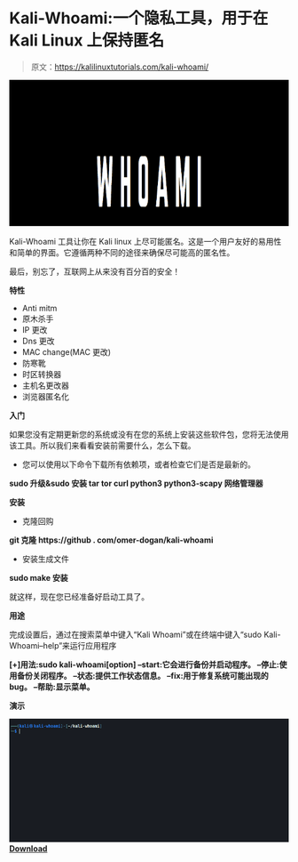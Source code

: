 # Kali-Whoami:一个隐私工具，用于在 Kali Linux 上保持匿名

> 原文：<https://kalilinuxtutorials.com/kali-whoami/>

[![Kali-Whoami : A Privacy Tool Developed To Keep You Anonymous On Kali Linux At The Highest Level](img/a36b9e39ff5684ba8e5f2a6fe0c19067.png "Kali-Whoami : A Privacy Tool Developed To Keep You Anonymous On Kali Linux At The Highest Level")](https://1.bp.blogspot.com/-hlROgx1D-CA/YPJZIG380gI/AAAAAAAAKEo/0WhuZzuuBq4hyALI1vb04NXmjIZ1yoXOgCLcBGAsYHQ/s728/whoami%2B%25281%2529.png)

Kali-Whoami 工具让你在 Kali linux 上尽可能匿名。这是一个用户友好的易用性和简单的界面。它遵循两种不同的途径来确保尽可能高的匿名性。

最后，别忘了，互联网上从来没有百分百的安全！

**特性**

*   Anti mitm
*   原木杀手
*   IP 更改
*   Dns 更改
*   MAC change(MAC 更改)
*   防寒靴
*   时区转换器
*   主机名更改器
*   浏览器匿名化

**入门**

如果您没有定期更新您的系统或没有在您的系统上安装这些软件包，您将无法使用该工具。所以我们来看看安装前需要什么，怎么下载。

*   您可以使用以下命令下载所有依赖项，或者检查它们是否是最新的。

**sudo 升级&sudo 安装 tar tor curl python3 python3-scapy 网络管理器**

**安装**

*   克隆回购

**git 克隆 https://github . com/omer-dogan/kali-whoami**

*   安装生成文件

**sudo make 安装**

就这样，现在您已经准备好启动工具了。

**用途**

完成设置后，通过在搜索菜单中键入“Kali Whoami”或在终端中键入“sudo Kali-Whoami–help”来运行应用程序

**[+]用法:sudo kali-whoami[option]
–start:它会进行备份并启动程序。
–停止:使用备份关闭程序。
–状态:提供工作状态信息。
–fix:用于修复系统可能出现的 bug。
–帮助:显示菜单。**

**演示**

![](img/acd78e8f586945a44fc9dce6c847c47b.png)[**Download**](https://github.com/omer-dogan/kali-whoami)